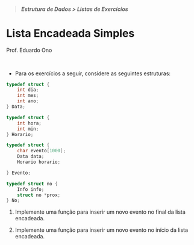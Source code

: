 > ##### Estrutura de Dados > Listas de Exercícios

# Lista Encadeada Simples

Prof. Eduardo Ono

<br>

* Para os exercícios a seguir, considere as seguintes estruturas:

```c
typedef struct {
    int dia;
    int mes;
    int ano;
} Data;

typedef struct {
    int hora;
    int min;
} Horario;

typedef struct {
    char evento[1000];
    Data data;
    Horario horario;

} Evento;

typedef struct no {
    Info info;
    struct no *prox;
} No;
```

1. Implemente uma função para inserir um novo evento no final da lista encadeada.

1. Implemente uma função para inserir um novo evento no início da lista encadeada.
